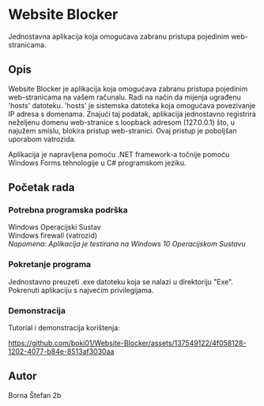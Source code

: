 # Website Blocker

Jednostavna aplikacija koja omogućava zabranu pristupa pojedinim web-stranicama.

## Opis

Website Blocker je aplikacija koja omogućava zabranu pristupa pojedinim web-stranicama na vašem računalu. Radi na način da mijenja ugrađenu 'hosts' datoteku. 'hosts' je sistemska datoteka koja omogućava povezivanje IP adresa s domenama. Znajući taj podatak, aplikacija jednostavno registrira neželjenu domenu web-stranice s loopback adresom (127.0.0.1) što, u najužem smislu, blokira pristup web-stranici. Ovaj pristup je poboljšan uporabom vatrozida.

Aplikacija je napravljena pomoću .NET framework-a točnije pomoću Windows Forms tehnologije u C# programskom jeziku.

## Početak rada

### Potrebna programska podrška

Windows Operacijski Sustav
<br />Windows firewall (vatrozid)
<br />*Napomena: Aplikacija je testirana na Windows 10 Operacijskom Sustavu*

### Pokretanje programa

Jednostavno preuzeti .exe datoteku koja se nalazi u direktoriju "Exe". Pokrenuti aplikaciju s najvećim privilegijama.

### Demonstracija

Tutorial i demonstracija korištenja:


https://github.com/boki01/Website-Blocker/assets/137549122/4f058128-1202-4077-b84e-8513af3030aa


## Autor

Borna Štefan 2b
